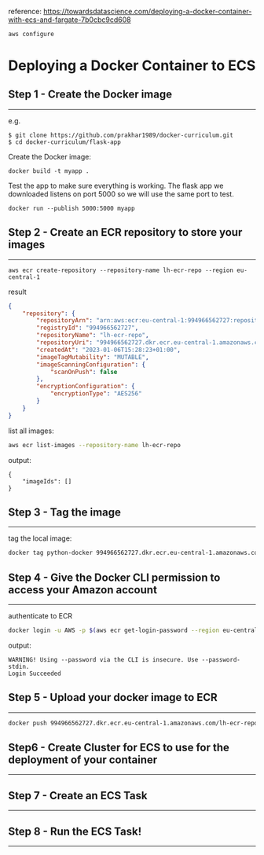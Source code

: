 
reference: 
https://towardsdatascience.com/deploying-a-docker-container-with-ecs-and-fargate-7b0cbc9cd608



```bash
aws configure
```

# Deploying a Docker Container to ECS

## Step 1 - Create the Docker image
---

e.g.
```
$ git clone https://github.com/prakhar1989/docker-curriculum.git
$ cd docker-curriculum/flask-app
```
Create the Docker image:
```
docker build -t myapp .
```
Test the app to make sure everything is working. The flask app we downloaded listens on port 5000 so we will use the same port to test.

```
docker run --publish 5000:5000 myapp
```

## Step 2 - Create an ECR repository to store your images
---

```
aws ecr create-repository --repository-name lh-ecr-repo --region eu-central-1
```

result

```json
{
    "repository": {
        "repositoryArn": "arn:aws:ecr:eu-central-1:994966562727:repository/lh-ecr-repo",
        "registryId": "994966562727",
        "repositoryName": "lh-ecr-repo",
        "repositoryUri": "994966562727.dkr.ecr.eu-central-1.amazonaws.com/lh-ecr-repo",
        "createdAt": "2023-01-06T15:28:23+01:00",
        "imageTagMutability": "MUTABLE",
        "imageScanningConfiguration": {
            "scanOnPush": false
        },
        "encryptionConfiguration": {
            "encryptionType": "AES256"
        }
    }
}
```

list all images:
```bash
aws ecr list-images --repository-name lh-ecr-repo
```

output:

```
{
    "imageIds": []
}
```

## Step 3 - Tag the image
---

tag the local image:
```bash
docker tag python-docker 994966562727.dkr.ecr.eu-central-1.amazonaws.com/lh-ecr-repo
```

## Step 4 - Give the Docker CLI permission to access your Amazon account
---

authenticate to ECR

```bash
docker login -u AWS -p $(aws ecr get-login-password --region eu-central-1) 994966562727.dkr.ecr.eu-central-1.amazonaws.com
```

output:

```
WARNING! Using --password via the CLI is insecure. Use --password-stdin.
Login Succeeded
```

## Step 5 - Upload your docker image to ECR
---


```bash
docker push 994966562727.dkr.ecr.eu-central-1.amazonaws.com/lh-ecr-repo
```

## Step6 - Create Cluster for ECS to use for the deployment of your container
---

##  Step 7 - Create an ECS Task
---

## Step 8 - Run the ECS Task!
---


